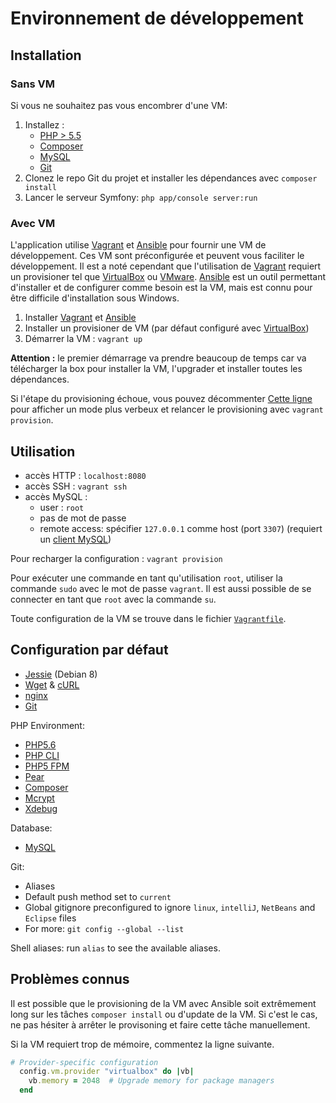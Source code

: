 # Environnement de développement

## Installation

### Sans VM

Si vous ne souhaitez pas vous encombrer d'une VM:
1. Installez :
   * [PHP > 5.5](http://php.net/)
   * [Composer](https://getcomposer.org/)
   * [MySQL](https://www.mysql.fr/)
   * [Git](http://git-scm.com/)
2. Clonez le repo Git du projet et installer les dépendances avec `composer install`
3. Lancer le serveur Symfony: `php app/console server:run`


### Avec VM

L'application utilise [Vagrant][1] et [Ansible][2] pour fournir une VM de développement. Ces VM sont préconfigurée et peuvent vous faciliter le développement. Il est a noté cependant que l'utilisation de [Vagrant][1] requiert un provisioner tel que [VirtualBox][3] ou [VMware](http://www.vmware.com/fr). [Ansible][2] est un outil permettant d'installer et de configurer comme besoin est la VM, mais est connu pour être difficile d'installation sous Windows.

1. Installer [Vagrant][1] et [Ansible][2]
2. Installer un provisioner de VM (par défaut configuré avec [VirtualBox][3])
3. Démarrer la VM : `vagrant up`

**Attention :** le premier démarrage va prendre beaucoup de temps car va télécharger la box pour installer la VM, l'upgrader et installer toutes les dépendances.

Si l'étape du provisioning échoue, vous pouvez décommenter [Cette ligne](../../../Vagrantfile#L20) pour afficher un mode plus verbeux et relancer le provisioning avec `vagrant provision`.


## Utilisation

* accès HTTP : `localhost:8080`
* accès SSH : `vagrant ssh`
* accès MySQL :
    * user : `root`
    * pas de mot de passe
    * remote access: spécifier `127.0.0.1` comme host (port `3307`) (requiert un [client MySQL](http://dev.mysql.com/doc/refman/5.6/en/programs-client.html))

Pour recharger la configuration : `vagrant provision`

Pour exécuter une commande en tant qu'utilisation `root`, utiliser la commande `sudo` avec le mot de passe `vagrant`. Il est aussi possible de se connecter en tant que `root` avec la commande `su`.

Toute configuration de la VM se trouve dans le fichier [`Vagrantfile`](../../../Vagrantfile).

## Configuration par défaut

* [Jessie](https://www.debian.org/releases/jessie/) (Debian 8)
* [Wget](http://www.gnu.org/software/wget/) & [cURL](http://curl.haxx.se/)
* [nginx](http://nginx.org/)
* [Git](http://git-scm.com/)

PHP Environment:
* [PHP5.6](http://php.net/)
* [PHP CLI](http://www.php-cli.com/)
* [PHP5 FPM](http://php-fpm.org/)
* [Pear](http://pear.php.net/)
* [Composer](https://getcomposer.org/)
* [Mcrypt](http://php.net/manual/fr/book.mcrypt.php)
* [Xdebug](http://xdebug.org/)

Database:
* [MySQL](https://www.mysql.fr/)

Git:
* Aliases
* Default push method set to `current`
* Global gitignore preconfigured to ignore `linux`, `intelliJ`, `NetBeans` and `Eclipse` files
* For more: `git config --global --list`

Shell aliases: run `alias` to see the available aliases.

## Problèmes connus

Il est possible que le provisioning de la VM avec Ansible soit extrêmement long sur les tâches `composer install` ou d'update de la VM. Si c'est le cas, ne pas hésiter à arrêter le provisoning et faire cette tâche manuellement.


Si la VM requiert trop de mémoire, commentez la ligne suivante.

```ruby
# Provider-specific configuration
  config.vm.provider "virtualbox" do |vb|
    vb.memory = 2048  # Upgrade memory for package managers
  end
```

[1]: http://docs.vagrantup.com/
[2]: http://docs.ansible.com/
[3]: https://www.virtualbox.org/
